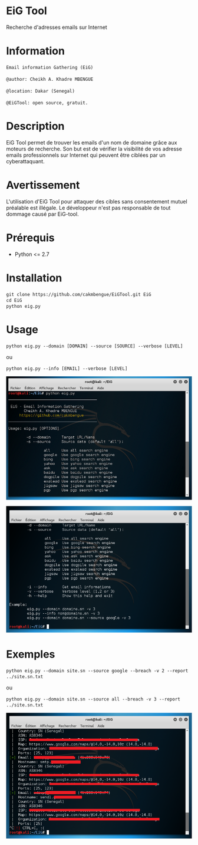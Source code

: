EiG Tool
========
Recherche d'adresses emails sur Internet

Information
===========
```
Email information Gathering (EiG)

@author: Cheikh A. Khadre MBENGUE

@location: Dakar (Senegal)

@EiGTool: open source, gratuit.
```

Description
===========
EiG Tool permet de trouver les emails d'un nom de domaine grâce aux moteurs de recherche. Son but est de vérifier la visibilité de vos adresse emails professionnels sur Internet qui peuvent être ciblées par un cyberattaquant.

Avertissement
=============
L'utilisation d'EiG Tool pour attaquer des cibles sans consentement mutuel préalable est illégale. Le développeur n'est pas responsable de tout dommage causé par EiG-tool.

Prérequis
=========

* Python <= 2.7

Installation
============

```
git clone https://github.com/cakmbengue/EiGTool.git EiG
cd EiG
python eig.py
```

Usage
=====

```
python eig.py --domain [DOMAIN] --source [SOURCE] --verbose [LEVEL]

```
ou 

```
python eig.py --info [EMAIL] --verbose [LEVEL]
```

![example_1](https://github.com/cakmbengue/EiGTool/blob/master/screen/screen1.png)

![example_2](https://github.com/cakmbengue/EiGTool/blob/master/screen/screen2.png)

Exemples
========

```
python eig.py --domain site.sn --source google --breach -v 2 --report ../site.sn.txt
```
ou

```
python eig.py --domain site.sn --source all --breach -v 3 --report ../site.sn.txt
```
![example_3](https://github.com/cakmbengue/EiGTool/blob/master/screen/screen3.png)
